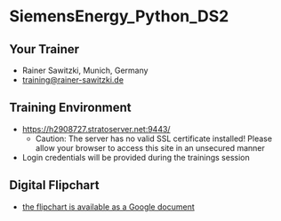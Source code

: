 # SiemensEnergy_Python_DS2

## Your Trainer

* Rainer Sawitzki, Munich, Germany
* training@rainer-sawitzki.de

## Training Environment

* https://h2908727.stratoserver.net:9443/
  * Caution: The server has no valid SSL certificate installed! Please allow your browser to access this site in an unsecured manner
* Login credentials will be provided during the trainings session

## Digital Flipchart

* [the flipchart is available as a Google document](https://docs.google.com/presentation/d/16bb-lnPL4N7dWfc-WhfsuApz2XoZzYEYRr4jqyqJ4y8/edit?usp=sharing)

